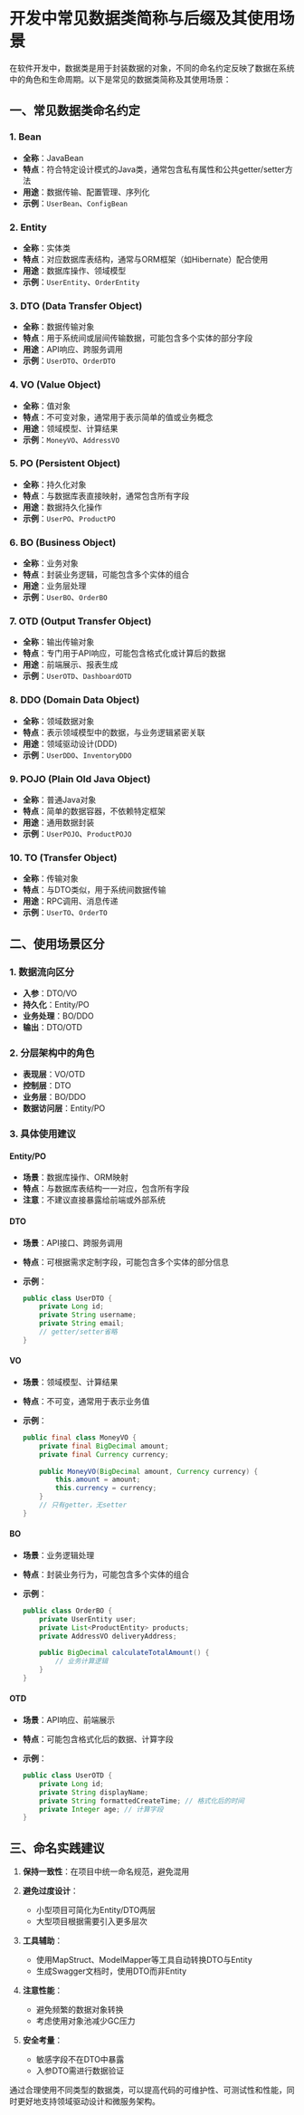 # 开发中常见数据类简称与后缀及其使用场景

在软件开发中，数据类是用于封装数据的对象，不同的命名约定反映了数据在系统中的角色和生命周期。以下是常见的数据类简称及其使用场景：

## 一、常见数据类命名约定

### 1. Bean

- **全称**：JavaBean
- **特点**：符合特定设计模式的Java类，通常包含私有属性和公共getter/setter方法
- **用途**：数据传输、配置管理、序列化
- **示例**：`UserBean`、`ConfigBean`

### 2. Entity

- **全称**：实体类
- **特点**：对应数据库表结构，通常与ORM框架（如Hibernate）配合使用
- **用途**：数据库操作、领域模型
- **示例**：`UserEntity`、`OrderEntity`

### 3. DTO (Data Transfer Object)

- **全称**：数据传输对象
- **特点**：用于系统间或层间传输数据，可能包含多个实体的部分字段
- **用途**：API响应、跨服务调用
- **示例**：`UserDTO`、`OrderDTO`

### 4. VO (Value Object)

- **全称**：值对象
- **特点**：不可变对象，通常用于表示简单的值或业务概念
- **用途**：领域模型、计算结果
- **示例**：`MoneyVO`、`AddressVO`

### 5. PO (Persistent Object)

- **全称**：持久化对象
- **特点**：与数据库表直接映射，通常包含所有字段
- **用途**：数据持久化操作
- **示例**：`UserPO`、`ProductPO`

### 6. BO (Business Object)

- **全称**：业务对象
- **特点**：封装业务逻辑，可能包含多个实体的组合
- **用途**：业务层处理
- **示例**：`UserBO`、`OrderBO`

### 7. OTD (Output Transfer Object)

- **全称**：输出传输对象
- **特点**：专门用于API响应，可能包含格式化或计算后的数据
- **用途**：前端展示、报表生成
- **示例**：`UserOTD`、`DashboardOTD`

### 8. DDO (Domain Data Object)

- **全称**：领域数据对象
- **特点**：表示领域模型中的数据，与业务逻辑紧密关联
- **用途**：领域驱动设计(DDD)
- **示例**：`UserDDO`、`InventoryDDO`

### 9. POJO (Plain Old Java Object)

- **全称**：普通Java对象
- **特点**：简单的数据容器，不依赖特定框架
- **用途**：通用数据封装
- **示例**：`UserPOJO`、`ProductPOJO`

### 10. TO (Transfer Object)

- **全称**：传输对象
- **特点**：与DTO类似，用于系统间数据传输
- **用途**：RPC调用、消息传递
- **示例**：`UserTO`、`OrderTO`

## 二、使用场景区分

### 1. 数据流向区分

- **入参**：DTO/VO
- **持久化**：Entity/PO
- **业务处理**：BO/DDO
- **输出**：DTO/OTD

### 2. 分层架构中的角色

- **表现层**：VO/OTD
- **控制层**：DTO
- **业务层**：BO/DDO
- **数据访问层**：Entity/PO

### 3. 具体使用建议

#### Entity/PO

- **场景**：数据库操作、ORM映射
- **特点**：与数据库表结构一一对应，包含所有字段
- **注意**：不建议直接暴露给前端或外部系统

#### DTO

- **场景**：API接口、跨服务调用
- **特点**：可根据需求定制字段，可能包含多个实体的部分信息
- **示例**：

  ```java
  public class UserDTO {
      private Long id;
      private String username;
      private String email;
      // getter/setter省略
  }
  ```

#### VO

- **场景**：领域模型、计算结果
- **特点**：不可变，通常用于表示业务值
- **示例**：

  ```java
  public final class MoneyVO {
      private final BigDecimal amount;
      private final Currency currency;
      
      public MoneyVO(BigDecimal amount, Currency currency) {
          this.amount = amount;
          this.currency = currency;
      }
      // 只有getter，无setter
  }
  ```

#### BO

- **场景**：业务逻辑处理
- **特点**：封装业务行为，可能包含多个实体的组合
- **示例**：

  ```java
  public class OrderBO {
      private UserEntity user;
      private List<ProductEntity> products;
      private AddressVO deliveryAddress;
      
      public BigDecimal calculateTotalAmount() {
          // 业务计算逻辑
      }
  }
  ```

#### OTD

- **场景**：API响应、前端展示
- **特点**：可能包含格式化后的数据、计算字段
- **示例**：

  ```java
  public class UserOTD {
      private Long id;
      private String displayName;
      private String formattedCreateTime; // 格式化后的时间
      private Integer age; // 计算字段
  }
  ```

## 三、命名实践建议

1. **保持一致性**：在项目中统一命名规范，避免混用

2. **避免过度设计**：
   - 小型项目可简化为Entity/DTO两层
   - 大型项目根据需要引入更多层次

3. **工具辅助**：
   - 使用MapStruct、ModelMapper等工具自动转换DTO与Entity
   - 生成Swagger文档时，使用DTO而非Entity

4. **注意性能**：
   - 避免频繁的数据对象转换
   - 考虑使用对象池减少GC压力

5. **安全考量**：
   - 敏感字段不在DTO中暴露
   - 入参DTO需进行数据验证

通过合理使用不同类型的数据类，可以提高代码的可维护性、可测试性和性能，同时更好地支持领域驱动设计和微服务架构。
